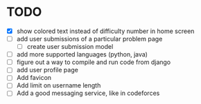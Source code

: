 # TODO

- [x] show colored text instead of difficulty number in home screen
- [ ] add user submissions of a particular problem page
    - [ ] create user submission model
- [ ] add more supported languages (python, java)
- [ ] figure out a way to compile and run code from django
- [ ] add user profile page
- [ ] Add favicon
- [ ] Add limit on username length
- [ ] Add a good messaging service, like in codeforces